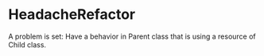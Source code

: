 # HeadacheRefactor
A problem is set: Have a behavior in Parent class that is using a resource of Child class.
